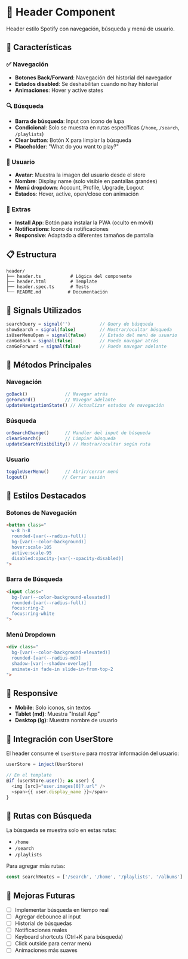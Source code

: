 # 🎯 Header Component

Header estilo Spotify con navegación, búsqueda y menú de usuario.

## 🎨 Características

### ✅ Navegación
- **Botones Back/Forward**: Navegación del historial del navegador
- **Estados disabled**: Se deshabilitan cuando no hay historial
- **Animaciones**: Hover y active states

### 🔍 Búsqueda
- **Barra de búsqueda**: Input con icono de lupa
- **Condicional**: Solo se muestra en rutas específicas (`/home`, `/search`, `/playlists`)
- **Clear button**: Botón X para limpiar la búsqueda
- **Placeholder**: "What do you want to play?"

### 👤 Usuario
- **Avatar**: Muestra la imagen del usuario desde el store
- **Nombre**: Display name (solo visible en pantallas grandes)
- **Menú dropdown**: Account, Profile, Upgrade, Logout
- **Estados**: Hover, active, open/close con animación

### 🔔 Extras
- **Install App**: Botón para instalar la PWA (oculto en móvil)
- **Notifications**: Icono de notificaciones
- **Responsive**: Adaptado a diferentes tamaños de pantalla

## 📋 Estructura

```
header/
├── header.ts           # Lógica del componente
├── header.html         # Template
├── header.spec.ts      # Tests
└── README.md          # Documentación
```

## 🎯 Signals Utilizados

```typescript
searchQuery = signal('')           // Query de búsqueda
showSearch = signal(false)         // Mostrar/ocultar búsqueda
isUserMenuOpen = signal(false)     // Estado del menú de usuario
canGoBack = signal(false)          // Puede navegar atrás
canGoForward = signal(false)       // Puede navegar adelante
```

## 🔧 Métodos Principales

### Navegación
```typescript
goBack()              // Navegar atrás
goForward()           // Navegar adelante
updateNavigationState() // Actualizar estados de navegación
```

### Búsqueda
```typescript
onSearchChange()      // Handler del input de búsqueda
clearSearch()         // Limpiar búsqueda
updateSearchVisibility() // Mostrar/ocultar según ruta
```

### Usuario
```typescript
toggleUserMenu()      // Abrir/cerrar menú
logout()             // Cerrar sesión
```

## 🎨 Estilos Destacados

### Botones de Navegación
```html
<button class="
  w-8 h-8
  rounded-[var(--radius-full)]
  bg-[var(--color-background)]
  hover:scale-105
  active:scale-95
  disabled:opacity-[var(--opacity-disabled)]
">
```

### Barra de Búsqueda
```html
<input class="
  bg-[var(--color-background-elevated)]
  rounded-[var(--radius-full)]
  focus:ring-2
  focus:ring-white
">
```

### Menú Dropdown
```html
<div class="
  bg-[var(--color-background-elevated)]
  rounded-[var(--radius-md)]
  shadow-[var(--shadow-overlay)]
  animate-in fade-in slide-in-from-top-2
">
```

## 📱 Responsive

- **Mobile**: Solo iconos, sin textos
- **Tablet (md)**: Muestra "Install App"
- **Desktop (lg)**: Muestra nombre de usuario

## 🔄 Integración con UserStore

El header consume el `UserStore` para mostrar información del usuario:

```typescript
userStore = inject(UserStore)

// En el template
@if (userStore.user(); as user) {
  <img [src]="user.images[0]?.url" />
  <span>{{ user.display_name }}</span>
}
```

## 🎯 Rutas con Búsqueda

La búsqueda se muestra solo en estas rutas:
- `/home`
- `/search`
- `/playlists`

Para agregar más rutas:
```typescript
const searchRoutes = ['/search', '/home', '/playlists', '/albums']
```

## 🚀 Mejoras Futuras

- [ ] Implementar búsqueda en tiempo real
- [ ] Agregar debounce al input
- [ ] Historial de búsquedas
- [ ] Notificaciones reales
- [ ] Keyboard shortcuts (Ctrl+K para búsqueda)
- [ ] Click outside para cerrar menú
- [ ] Animaciones más suaves
